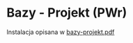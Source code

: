 Bazy - Projekt (PWr)
============

Instalacja opisana w [bazy-projekt.pdf](https://github.com/piotrgiedziun/bazy_project/blob/master/bazy-projekt.pdf?raw=true)
